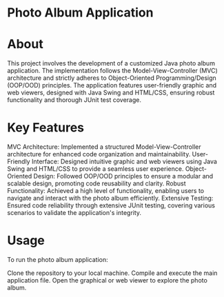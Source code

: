 # Photo Album Application
# About
This project involves the development of a customized Java photo album application. The implementation follows the Model-View-Controller (MVC) architecture and strictly adheres to Object-Oriented Programming/Design (OOP/OOD) principles. The application features user-friendly graphic and web viewers, designed with Java Swing and HTML/CSS, ensuring robust functionality and thorough JUnit test coverage.

# Key Features
MVC Architecture: Implemented a structured Model-View-Controller architecture for enhanced code organization and maintainability.
User-Friendly Interface: Designed intuitive graphic and web viewers using Java Swing and HTML/CSS to provide a seamless user experience.
Object-Oriented Design: Followed OOP/OOD principles to ensure a modular and scalable design, promoting code reusability and clarity.
Robust Functionality: Achieved a high level of functionality, enabling users to navigate and interact with the photo album efficiently.
Extensive Testing: Ensured code reliability through extensive JUnit testing, covering various scenarios to validate the application's integrity.
# Usage
To run the photo album application:

Clone the repository to your local machine.
Compile and execute the main application file.
Open the graphical or web viewer to explore the photo album.
